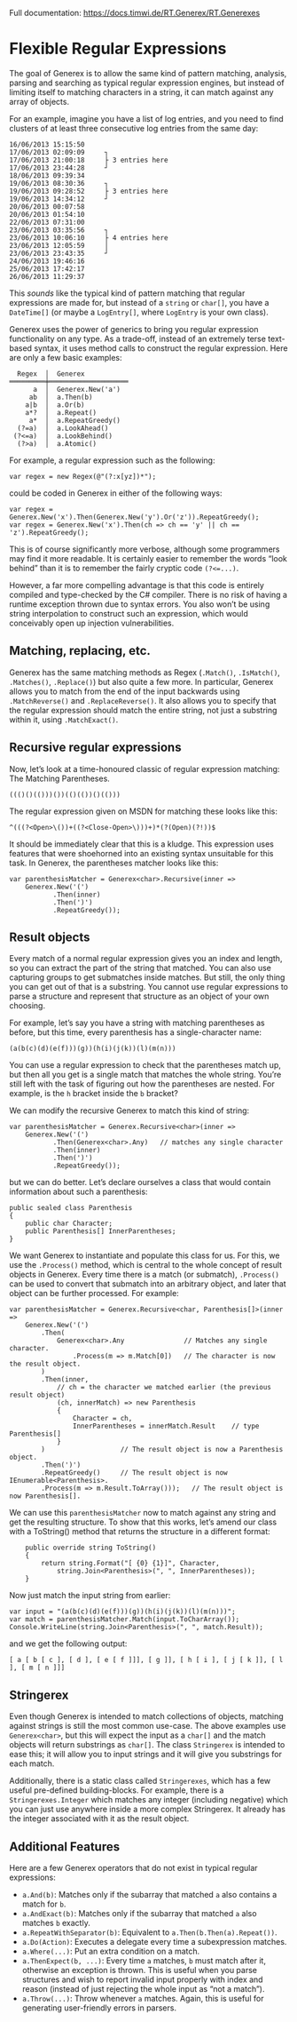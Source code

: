 ﻿Full documentation: https://docs.timwi.de/RT.Generex/RT.Generexes

Flexible Regular Expressions
=

The goal of Generex is to allow the same kind of pattern matching, analysis, parsing and searching as typical regular expression engines, but instead of limiting itself to matching characters in a string, it can match against any array of objects.

For an example, imagine you have a list of log entries, and you need to find clusters of at least three consecutive log entries from the same day:

    16/06/2013 15:15:50
    17/06/2013 02:09:09     ┐
    17/06/2013 21:00:18     ├ 3 entries here
    17/06/2013 23:44:28     ┘
    18/06/2013 09:39:34
    19/06/2013 08:30:36     ┐
    19/06/2013 09:28:52     ├ 3 entries here
    19/06/2013 14:34:12     ┘
    20/06/2013 00:07:58
    20/06/2013 01:54:10
    22/06/2013 07:31:00
    23/06/2013 03:35:56     ┐
    23/06/2013 10:06:10     ├ 4 entries here
    23/06/2013 12:05:59     │
    23/06/2013 23:43:35     ┘
    24/06/2013 19:46:16
    25/06/2013 17:42:17
    26/06/2013 11:29:37


This *sounds* like the typical kind of pattern matching that regular expressions are made for, but instead of a `string` or `char[]`, you have a `DateTime[]` (or maybe a `LogEntry[]`, where `LogEntry` is your own class).

Generex uses the power of generics to bring you regular expression functionality on any type. As a trade-off, instead of an extremely terse text-based syntax, it uses method calls to construct the regular expression. Here are only a few basic examples:

      Regex  │  Generex
    ═════════╪════════════════════
          a  │  Generex.New('a')
         ab  │  a.Then(b)
        a|b  │  a.Or(b)
        a*?  │  a.Repeat()
         a*  │  a.RepeatGreedy()
      (?=a)  │  a.LookAhead()
     (?<=a)  │  a.LookBehind()
      (?>a)  │  a.Atomic()

For example, a regular expression such as the following:

    var regex = new Regex(@"(?:x[yz])*");

could be coded in Generex in either of the following ways:

    var regex = Generex.New('x').Then(Generex.New('y').Or('z')).RepeatGreedy();
    var regex = Generex.New('x').Then(ch => ch == 'y' || ch == 'z').RepeatGreedy();

This is of course significantly more verbose, although some programmers may find it more readable. It is certainly easier to remember the words “look behind” than it is to remember the fairly cryptic code `(?<=...)`.

However, a far more compelling advantage is that this code is entirely compiled and type-checked by the C# compiler. There is no risk of having a runtime exception thrown due to syntax errors. You also won’t be using string interpolation to construct such an expression, which would conceivably open up injection vulnerabilities.

Matching, replacing, etc.
-

Generex has the same matching methods as Regex (`.Match()`, `.IsMatch()`, `.Matches()`, `.Replace()`) but also quite a few more. In particular, Generex allows you to match from the end of the input backwards using `.MatchReverse()` and `.ReplaceReverse()`. It also allows you to specify that the regular expression should match the entire string, not just a substring within it, using `.MatchExact()`.

Recursive regular expressions
-

Now, let’s look at a time-honoured classic of regular expression matching: The Matching Parentheses.

    ((()()(()))())(()(())()(()))

The regular expression given on MSDN for matching these looks like this:

    ^(((?<Open>\())+((?<Close-Open>\)))+)*(?(Open)(?!))$

It should be immediately clear that this is a kludge. This expression uses features that were shoehorned into an existing syntax unsuitable for this task. In Generex, the parentheses matcher looks like this:

    var parenthesisMatcher = Generex<char>.Recursive(inner =>
        Generex.New('(')
               .Then(inner)
               .Then(')')
               .RepeatGreedy());

Result objects
-

Every match of a normal regular expression gives you an index and length, so you can extract the part of the string that matched. You can also use capturing groups to get submatches inside matches. But still, the only thing you can get out of that is a substring. You cannot use regular expressions to parse a structure and represent that structure as an object of your own choosing.

For example, let’s say you have a string with matching parentheses as before, but this time, every parenthesis has a single-character name:

    (a(b(c)(d)(e(f)))(g))(h(i)(j(k))(l)(m(n)))

You can use a regular expression to check that the parentheses match up, but then all you get is a single match that matches the whole string. You’re still left with the task of figuring out how the parentheses are nested. For example, is the `h` bracket inside the `b` bracket?

We can modify the recursive Generex to match this kind of string:

    var parenthesisMatcher = Generex.Recursive<char>(inner =>
        Generex.New('(')
               .Then(Generex<char>.Any)   // matches any single character
               .Then(inner)
               .Then(')')
               .RepeatGreedy());

but we can do better. Let’s declare ourselves a class that would contain information about such a parenthesis:

    public sealed class Parenthesis
    {
        public char Character;
        public Parenthesis[] InnerParentheses;
    }

We want Generex to instantiate and populate this class for us. For this, we use the `.Process()` method, which is central to the whole concept of result objects in Generex. Every time there is a match (or submatch), `.Process()` can be used to convert that submatch into an arbitrary object, and later that object can be further processed. For example:

    var parenthesisMatcher = Generex.Recursive<char, Parenthesis[]>(inner =>
        Generex.New('(')
            .Then(
                Generex<char>.Any               // Matches any single character.
                    .Process(m => m.Match[0])   // The character is now the result object.
            )
            .Then(inner,
                // ch = the character we matched earlier (the previous result object)
                (ch, innerMatch) => new Parenthesis
                {
                    Character = ch,
                    InnerParentheses = innerMatch.Result    // type Parenthesis[]
                }
            )                   // The result object is now a Parenthesis object.
            .Then(')')
            .RepeatGreedy()     // The result object is now IEnumerable<Parenthesis>.
            .Process(m => m.Result.ToArray()));   // The result object is now Parenthesis[].

We can use this `parenthesisMatcher` now to match against any string and get the resulting structure. To show that this works, let’s amend our class with a ToString() method that returns the structure in a different format:

        public override string ToString()
        {
            return string.Format("[ {0} {1}]", Character,
                string.Join<Parenthesis>(", ", InnerParentheses));
        }

Now just match the input string from earlier:

    var input = "(a(b(c)(d)(e(f)))(g))(h(i)(j(k))(l)(m(n)))";
    var match = parenthesisMatcher.Match(input.ToCharArray());
    Console.WriteLine(string.Join<Parenthesis>(", ", match.Result));

and we get the following output:

    [ a [ b [ c ], [ d ], [ e [ f ]]], [ g ]], [ h [ i ], [ j [ k ]], [ l ], [ m [ n ]]]

Stringerex
-

Even though Generex is intended to match collections of objects, matching against strings is still the most common use-case. The above examples use `Generex<char>`, but this will expect the input as a `char[]` and the match objects will return substrings as `char[]`. The class `Stringerex` is intended to ease this; it will allow you to input strings and it will give you substrings for each match.

Additionally, there is a static class called `Stringerexes`, which has a few useful pre-defined building-blocks. For example, there is a `Stringerexes.Integer` which matches any integer (including negative) which you can just use anywhere inside a more complex Stringerex. It already has the integer associated with it as the result object.

Additional Features
-

Here are a few Generex operators that do not exist in typical regular expressions:

* `a.And(b)`: Matches only if the subarray that matched `a` also contains a match for `b`.
* `a.AndExact(b)`: Matches only if the subarray that matched `a` also matches `b` exactly.
* `a.RepeatWithSeparator(b)`: Equivalent to `a.Then(b.Then(a).Repeat())`.
* `a.Do(Action)`: Executes a delegate every time a subexpression matches.
* `a.Where(...)`: Put an extra condition on a match.
* `a.ThenExpect(b, ...)`: Every time `a` matches, `b` must match after it, otherwise an exception is thrown. This is useful when you parse structures and wish to report invalid input properly with index and reason (instead of just rejecting the whole input as “not a match”).
* `a.Throw(...)`: Throw whenever `a` matches. Again, this is useful for generating user-friendly errors in parsers.

